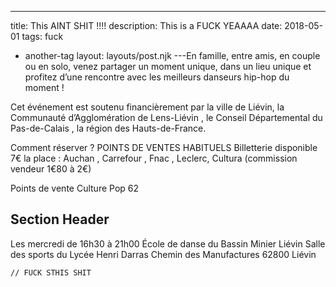 ---
title: This AINT SHIT !!!!
description: This is a FUCK YEAAAA
date: 2018-05-01
tags: fuck
  - another-tag
layout: layouts/post.njk
---En famille, entre amis, en couple ou en solo, venez partager un moment unique, dans un lieu unique et profitez d’une rencontre avec les meilleurs danseurs hip-hop du moment !

Cet événement est soutenu financièrement par la ville de Liévin, la Communauté d’Agglomération de Lens-Liévin , le Conseil Départemental du Pas-de-Calais , la région des Hauts-de-France.

Comment réserver ? 
POINTS DE VENTES HABITUELS
Billetterie disponible 7€ la place : Auchan , Carrefour , Fnac , Leclerc, Cultura (commission vendeur 1€80 à 2€)

Points de vente Culture Pop 62

## Section Header

Les mercredi de 16h30 à 21h00
École de danse du Bassin Minier Liévin
Salle des sports du Lycée Henri Darras 
Chemin des Manufactures 62800 Liévin

``` text/2-3
// FUCK STHIS SHIT
```
